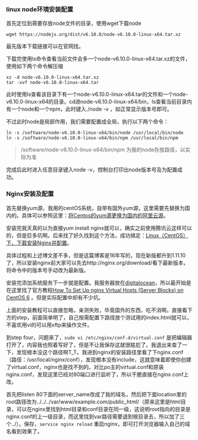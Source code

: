 ### linux node环境安装配置

首先定位到需要存放node文件的目录，使用wget下载node

```
wget https://nodejs.org/dist/v6.10.0/node-v6.10.0-linux-x64.tar.xz
```

最先版本下载链接可以在官网找。

下载完使用ls命令查看当前文件会多一个node-v6.10.0-linux-x64.tar.xz的文件，使用如下两个命令解压缩

```
xz -d node-v6.10.0-linux-x64.tar.xz
tar -xvf node-v6.10.0-linux-x64.tar
```

此时使用ls查看该目录下有一个node-v6.10.0-linux-x64.tar的文件和一个node-v6.10.0-linux-x64的目录。cd进node-v6.10.0-linux-x64/bin，ls查看当前目录内有一个node和一个npm，此时键入./node -v ，如正常显示版本号即可。

不过此时node是局部作用，我们需要配置成全局，执行以下两个命令：

```
ln -s /software/node-v6.10.0-linux-x64/bin/node /usr/local/bin/node
ln -s /software/node-v6.10.0-linux-x64/bin/npm /usr/local/bin/npm
```

> /software/node-v6.10.0-linux-x64/bin/npm  为我的node存放路径，以实际为准

完成后此时进入任意目录键入node -v，控制台打印出node版本号及为配置成功。

### Nginx安装及配置

首先替换yum源，我用的centOS系统，自带有国外yum源，这里需要先替换为国内的。具体可以参照这里：[将Centos的yum源更换为国内的阿里云源](http://www.centoscn.com/CentOS/config/2015/0416/5189.html)。

安装完我天真的以为直接yum install nginx就可以，确实之前使用腾讯云这样可以的，但是巨多坑啊。后来找了好久找到这个方法，成功搞定：[Linux（CentOS）下，下载安装Nginx并配置](http://www.cnblogs.com/jtlgb/p/5809808.html)。

具体过程和上述博文差不多，但是这篇博客是16年写的，现在新版都升到1.11.10了，所以安装nginx前大家可以先去http://nginx.org/download/看下最新版本，将命令中的版本号手动改为最新版。

安装完添加系统服务下一步就是配置。我服务器放在[digitalocean](https://m.do.co/c/41a85b4d947a)，所以最开始是在这里找了官方教程[How To Set Up nginx Virtual Hosts (Server Blocks) on CentOS 6](https://www.digitalocean.com/community/tutorials/how-to-set-up-nginx-virtual-hosts-server-blocks-on-centos-6?utm_source=Customerio&utm_medium=Email_Internal&utm_campaign=Email_CentOSDistroNginxWelcome&mkt_tok=eyJpIjoiWW1aaU5HVTNNamN3TmpreSIsInQiOiJicXkzZ3VNYmtLQXNuaEFvVTBvZWZcLzlock9BYWNOMyttcUR3QVEwdm55MGMrcWxlUnZiaDVqcVZoSWllSVJTaW9Xd3o5UjRKcVgrSjl5T08rTTNYa2FcL0lRdTBFdXc4SlBvdkh1SVVoTk13UnlOQ0MxZ3ZNenZ3M1F5Q3htRDFKIn0%3D) 。但是实际配置中却有不少坑。

上面的安装教程可以直接忽略，亲测失败，毕竟国外的东西，吃不消啊。直接看下方的step，前面简单明了，自己按需配置下路径放个测试用的index.html就可以，不喜欢用vi的可以用xftp来操作文件。

到step four，问题来了，`sudo vi /etc/nginx/conf.d/virtual.conf` 是把编辑器打开了，内容我也照着写好了，但是不让我保存这就很尴尬了。我退出来查了一下，发现根本没这个路径啊T_T。我进到nginx的安装路径里看了下nginx.conf（路径：/usr/local/nginx/conf），发现根本没有include，这就意味着即使你创建了virtual.conf，nginx也是找不到的。对比po主的virtual.conf和原装nginx.conf，发现这里已经对80端口进行监听了，所以干脆直接在nginx.conf上改。

首先把listen 80下面的server_name改成了我的域名，然后把下面location里的root路径改为../../../var/www/example.com/public_html/（原来这里是html目录，可以在nginx里找到html目录和conf目录在同一级，这说明root指向的目录是nginx.conf的上一级目录，而这里找到var路径需要退到根目录去，所以加了三个../）。保存，`service nginx reload` 重启nginx，即可打开浏览器输入自己的域名看到效果了。
